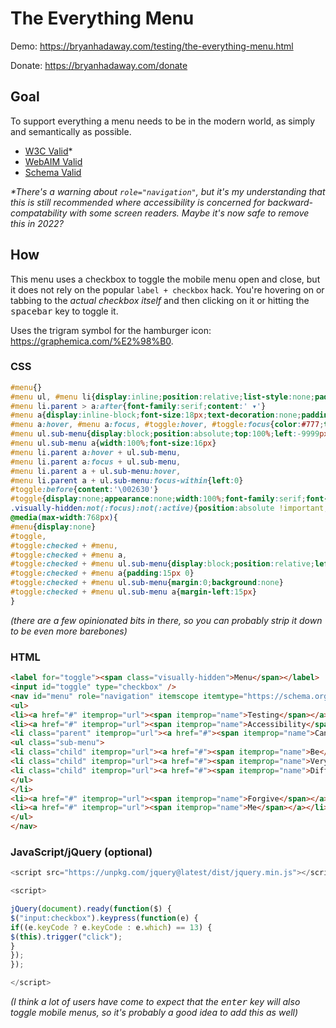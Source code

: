# The Everything Menu

Demo: https://bryanhadaway.com/testing/the-everything-menu.html

Donate: https://bryanhadaway.com/donate

## Goal

To support everything a menu needs to be in the modern world, as simply and semantically as possible.

* [W3C Valid](https://validator.w3.org/nu/?doc=https%3A%2F%2Fbryanhadaway.com%2Ftesting%2Fthe-everything-menu.html)\*
* [WebAIM Valid](https://wave.webaim.org/report#/https://bryanhadaway.com/testing/the-everything-menu.html)
* [Schema Valid](https://validator.schema.org/#url=https%3A%2F%2Fbryanhadaway.com%2Ftesting%2Fthe-everything-menu.html)

*\*There's a warning about `role="navigation"`, but it's my understanding that this is still recommended where accessibility is concerned for backward-compatability with some screen readers. Maybe it's now safe to remove this in 2022?*

## How

This menu uses a checkbox to toggle the mobile menu open and close, but it does not rely on the popular `label + checkbox` hack. You're hovering on or tabbing to the *actual checkbox itself* and then clicking on it or hitting the <kbd>spacebar</kbd> key to toggle it.

Uses the trigram symbol for the hamburger icon: https://graphemica.com/%E2%98%B0.

### CSS

```css
#menu{}
#menu ul, #menu li{display:inline;position:relative;list-style:none;padding:0;margin:0}
#menu li.parent > a:after{font-family:serif;content:' ▾'}
#menu a{display:inline-block;font-size:18px;text-decoration:none;padding:15px}
#menu a:hover, #menu a:focus, #toggle:hover, #toggle:focus{color:#777;transition:all .5s ease}
#menu ul.sub-menu{display:block;position:absolute;top:100%;left:-9999px;margin-top:15px;background:#f6f6f6;z-index:9999}
#menu ul.sub-menu a{width:100%;font-size:16px}
#menu li.parent a:hover + ul.sub-menu,
#menu li.parent a:focus + ul.sub-menu,
#menu li.parent a + ul.sub-menu:hover,
#menu li.parent a + ul.sub-menu:focus-within{left:0}
#toggle:before{content:'\002630'}
#toggle{display:none;appearance:none;width:100%;font-family:serif;font-size:40px;text-align:center;margin:0 auto;cursor:pointer}
.visually-hidden:not(:focus):not(:active){position:absolute !important;height:1px;width:1px;overflow:hidden;clip:rect(1px 1px 1px 1px);clip:rect(1px, 1px, 1px, 1px);white-space:nowrap}
@media(max-width:768px){
#menu{display:none}
#toggle,
#toggle:checked + #menu,
#toggle:checked + #menu a,
#toggle:checked + #menu ul.sub-menu{display:block;position:relative;left:0}
#toggle:checked + #menu a{padding:15px 0}
#toggle:checked + #menu ul.sub-menu{margin:0;background:none}
#toggle:checked + #menu ul.sub-menu a{margin-left:15px}
}
```

*(there are a few opinionated bits in there, so you can probably strip it down to be even more barebones)*

### HTML

```html
<label for="toggle"><span class="visually-hidden">Menu</span></label>
<input id="toggle" type="checkbox" />
<nav id="menu" role="navigation" itemscope itemtype="https://schema.org/SiteNavigationElement">
<ul>
<li><a href="#" itemprop="url"><span itemprop="name">Testing</span></a></li>
<li><a href="#" itemprop="url"><span itemprop="name">Accessibility</span></a></li>
<li class="parent" itemprop="url"><a href="#"><span itemprop="name">Can</span></a>
<ul class="sub-menu">
<li class="child" itemprop="url"><a href="#"><span itemprop="name">Be</span></a></li>
<li class="child" itemprop="url"><a href="#"><span itemprop="name">Very</span></a></li>
<li class="child" itemprop="url"><a href="#"><span itemprop="name">Difficult</span></a></li>
</ul>
</li>
<li><a href="#" itemprop="url"><span itemprop="name">Forgive</span></a></li>
<li><a href="#" itemprop="url"><span itemprop="name">Me</span></a></li>
</ul>
</nav>
```

### JavaScript/jQuery (optional)

```javascript
<script src="https://unpkg.com/jquery@latest/dist/jquery.min.js"></script>

<script>

jQuery(document).ready(function($) {
$("input:checkbox").keypress(function(e) {
if((e.keyCode ? e.keyCode : e.which) == 13) {
$(this).trigger("click");
}
});
});

</script>
```

*(I think a lot of users have come to expect that the <kbd>enter</kbd> key will also toggle mobile menus, so it's probably a good idea to add this as well)*
